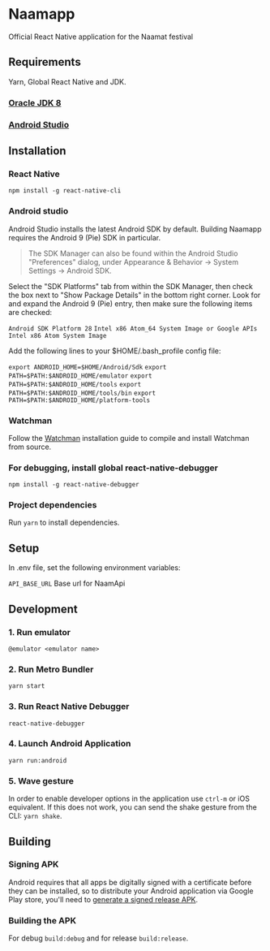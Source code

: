 
# Naamapp
Official React Native application for the Naamat festival

## Requirements

Yarn, Global React Native and JDK.

### [Oracle JDK 8](http://www.oracle.com/technetwork/java/javase/downloads/jdk8-downloads-2133151.html)

### [Android Studio](https://developer.android.com/studio/index.htm)

## Installation

### React Native

`npm install -g react-native-cli`

### Android studio

Android Studio installs the latest Android SDK by default. Building Naamapp requires the Android 9 (Pie) SDK in particular.

> The SDK Manager can also be found within the Android Studio "Preferences" dialog, under Appearance & Behavior → System Settings → Android SDK.

Select the "SDK Platforms" tab from within the SDK Manager, then check the box next to "Show Package Details" in the bottom right corner. Look for and expand the Android 9 (Pie) entry, then make sure the following items are checked:

`Android SDK Platform 28`
`Intel x86 Atom_64 System Image or Google APIs Intel x86 Atom System Image`

Add the following lines to your $HOME/.bash_profile config file:

`export ANDROID_HOME=$HOME/Android/Sdk`
`export PATH=$PATH:$ANDROID_HOME/emulator`
`export PATH=$PATH:$ANDROID_HOME/tools`
`export PATH=$PATH:$ANDROID_HOME/tools/bin`
`export PATH=$PATH:$ANDROID_HOME/platform-tools`

### Watchman
Follow the [Watchman](https://facebook.github.io/watchman/docs/install.html#buildinstall) installation guide to compile and install Watchman from source.

### For debugging, install global react-native-debugger
`npm install -g react-native-debugger`

### Project dependencies
Run `yarn` to install dependencies.

## Setup
In .env file, set the following environment variables:

`API_BASE_URL` Base url for NaamApi

## Development

### 1. Run emulator
`@emulator <emulator name>`

### 2. Run Metro Bundler
`yarn start`

### 3. Run React Native Debugger
`react-native-debugger`

### 4. Launch Android Application
`yarn run:android`

### 5. Wave gesture
In order to enable developer options in the application use `ctrl-m` or iOS equivalent. If this does not work, you can send the shake gesture from the CLI: `yarn shake`.

## Building

### Signing APK

Android requires that all apps be digitally signed with a certificate before they can be installed, so to distribute your Android application via Google Play store, you'll need to [generate a signed release APK](https://facebook.github.io/react-native/docs/signed-apk-android).

### Building the APK
For debug `build:debug` and for release `build:release`.

